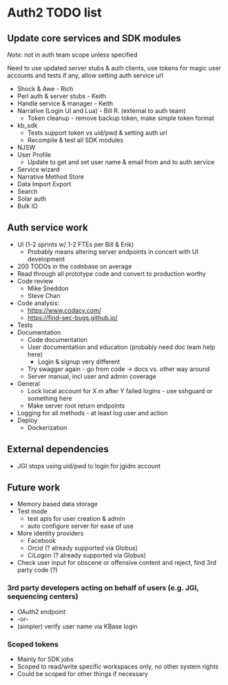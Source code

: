 Auth2 TODO list
===============

Update core services and SDK modules
------------------------------------
*Note:* not in auth team scope unless specified

Need to use updated server stubs & auth clients, use tokens for magic user
accounts and tests if any, allow setting auth service url

* Shock & Awe - Rich
* Perl auth & server stubs - Keith
* Handle service & manager - Keith
* Narrative (Login UI and Lua) - Bill R. (external to auth team)
  * Token cleanup - remove backup token, make simple token format
* kb_sdk
  * Tests support token vs uid/pwd & setting auth url
  * Recompile & test all SDK modules
* NJSW
* User Profile
  * Update to get and set user name & email from and to auth service
* Service wizard
* Narrative Method Store
* Data Import Export
* Search
* Solar auth
* Bulk IO

Auth service work
-----------------
* UI (1-2 sprints w/ 1-2 FTEs per Bill & Erik)
  * Probably means altering server endpoints in concert with UI development
* 200 TODOs in the codebase on average
* Read through all prototype code and convert to production worthy
* Code review
  * Mike Sneddon
  * Steve Chan
* Code analysis:
  * https://www.codacy.com/
  * https://find-sec-bugs.github.io/
* Tests
* Documentation
  * Code documentation
  * User documentation and education (probably need doc team help here)
    * Login & signup very different
  * Try swagger again - go from code -> docs vs. other way around
  * Server manual, incl user and admin coverage
* General
  * Lock local account for X m after Y failed logins - use sshguard or something here
  * Make server root return endpoints
* Logging for all methods - at least log user and action
* Deploy
  * Dockerization

External dependencies
---------------------
* JGI stops using uid/pwd to login for jgidm account

Future work
-----------

* Memory based data storage
* Test mode
  * test apis for user creation & admin
  * auto configure server for ease of use
* More identity providers
  * Facebook
  * Orcid (? already supported via Globus)
  * CiLogon (? already supported via Globus)
* Check user input for obscene or offensive content and reject, find 3rd party code (?)

### 3rd party developers acting on behalf of users (e.g. JGI, sequencing centers)
* OAuth2 endpoint
* -or-
* (simpler) verify user name via KBase login

### Scoped tokens
* Mainly for SDK jobs
* Scoped to read/write specific workspaces only, no other system rights
* Could be scoped for other things if necessary
